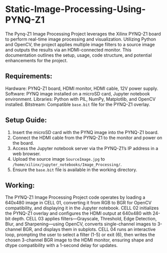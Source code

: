 # Static-Image-Processing-Using-PYNQ-Z1
The Pynq-Z1 Image Processing Project leverages the Xilinx PYNQ-Z1 board to perform real-time image processing and visualization. Utilizing Python and OpenCV, the project applies multiple image filters to a source image and outputs the results via an HDMI-connected monitor. This documentation outlines the setup, usage, code structure, and potential enhancements for the project.
## Requirements:
Hardware: PYNQ-Z1 board, HDMI monitor, HDMI cable, 12V power supply.
Software: PYNQ image  installed on a microSD card, Jupyter notebook environment.
Libraries: Python with PIL, NumPy, Matplotlib, and OpenCV installed.
Bitstream: Compatible `base.bit` file for the PYNQ-Z1 overlay.
## Setup Guide:
1.	Insert the microSD card with the PYNQ image into the PYNQ-Z1 board.
2.	Connect the HDMI cable from the PYNQ-Z1 to the monitor and power on the board.
3.	Access the Jupyter notebook server via the PYNQ-Z1’s IP address in a web browser.
4.	Upload the source image `SourceImage.jpg` to `/home/xilinx/jupyter_notebooks/Image_Processing/`.
5.	Ensure the `base.bit` file is available in the working directory.
## Working:
The PYNQ-Z1 Image Processing Project code operates by loading a 640x480 image in CELL 01, converting it from RGB to BGR for OpenCV compatibility, and displaying it in the Jupyter notebook. CELL 02 initializes the PYNQ-Z1 overlay and configures the HDMI output at 640x480 with 24-bit depth. CELL 03 applies filters—Grayscale, Threshold, Edge Detection, Blur, and Sharpening—using OpenCV, converts single-channel images to 3-channel BGR, and displays them in subplots. CELL 04 runs an interactive loop, prompting the user to select a filter (1-5) or exit (6), then writes the chosen 3-channel BGR image to the HDMI monitor, ensuring shape and dtype compatibility with a 1-second delay for updates.

